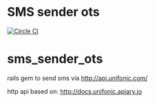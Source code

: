# SMS sender ots

[![Circle CI](https://circleci.com/gh/MJ-Ghorbanalibeik/sms_sender_ots/tree/master.svg?style=shield&circle-token=5451a20ba277503f8b9613b6a926d48deaf10c90)](https://circleci.com/gh/MJ-Ghorbanalibeik/sms_sender_ots/tree/master)

sms_sender_ots
==================

rails gem to send sms via http://api.unifonic.com/

http api based on: 
http://docs.unifonic.apiary.io
